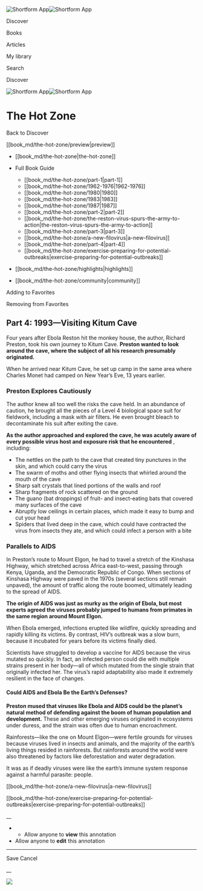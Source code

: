 ![Shortform App](/img/logo.36a2399e.svg)![Shortform App](/img/logo-dark.70c1b072.svg)

Discover

Books

Articles

My library

Search

Discover

![Shortform App](/img/logo.36a2399e.svg)![Shortform App](/img/logo-dark.70c1b072.svg)

# The Hot Zone

Back to Discover

[[book_md/the-hot-zone/preview|preview]]

  * [[book_md/the-hot-zone|the-hot-zone]]
  * Full Book Guide

    * [[book_md/the-hot-zone/part-1|part-1]]
    * [[book_md/the-hot-zone/1962-1976|1962-1976]]
    * [[book_md/the-hot-zone/1980|1980]]
    * [[book_md/the-hot-zone/1983|1983]]
    * [[book_md/the-hot-zone/1987|1987]]
    * [[book_md/the-hot-zone/part-2|part-2]]
    * [[book_md/the-hot-zone/the-reston-virus-spurs-the-army-to-action|the-reston-virus-spurs-the-army-to-action]]
    * [[book_md/the-hot-zone/part-3|part-3]]
    * [[book_md/the-hot-zone/a-new-filovirus|a-new-filovirus]]
    * [[book_md/the-hot-zone/part-4|part-4]]
    * [[book_md/the-hot-zone/exercise-preparing-for-potential-outbreaks|exercise-preparing-for-potential-outbreaks]]
  * [[book_md/the-hot-zone/highlights|highlights]]
  * [[book_md/the-hot-zone/community|community]]



Adding to Favorites 

Removing from Favorites 

## Part 4: 1993—Visiting Kitum Cave

Four years after Ebola Reston hit the monkey house, the author, Richard Preston, took his own journey to Kitum Cave. **Preston wanted to look around the cave, where the subject of all his research presumably originated.**

When he arrived near Kitum Cave, he set up camp in the same area where Charles Monet had camped on New Year’s Eve, 13 years earlier.

### Preston Explores Cautiously

The author knew all too well the risks the cave held. In an abundance of caution, he brought all the pieces of a Level 4 biological space suit for fieldwork, including a mask with air filters. He even brought bleach to decontaminate his suit after exiting the cave.

**As the author approached and explored the cave, he was acutely aware of every possible virus host and exposure risk that he encountered** , including:

  * The nettles on the path to the cave that created tiny punctures in the skin, and which could carry the virus
  * The swarm of moths and other flying insects that whirled around the mouth of the cave
  * Sharp salt crystals that lined portions of the walls and roof 
  * Sharp fragments of rock scattered on the ground
  * The guano (bat droppings) of fruit- and insect-eating bats that covered many surfaces of the cave
  * Abruptly low ceilings in certain places, which made it easy to bump and cut your head
  * Spiders that lived deep in the cave, which could have contracted the virus from insects they ate, and which could infect a person with a bite



### Parallels to AIDS

In Preston’s route to Mount Elgon, he had to travel a stretch of the Kinshasa Highway, which stretched across Africa east-to-west, passing through Kenya, Uganda, and the Democratic Republic of Congo. When sections of Kinshasa Highway were paved in the 1970s (several sections still remain unpaved), the amount of traffic along the route boomed, ultimately leading to the spread of AIDS.

**The origin of AIDS was just as murky as the origin of Ebola, but most experts agreed the viruses probably jumped to humans from primates in the same region around Mount Elgon.**

When Ebola emerged, infections erupted like wildfire, quickly spreading and rapidly killing its victims. By contrast, HIV’s outbreak was a slow burn, because it incubated for years before its victims finally died.

Scientists have struggled to develop a vaccine for AIDS because the virus mutated so quickly. In fact, an infected person could die with multiple strains present in her body—all of which mutated from the single strain that originally infected her. The virus’s rapid adaptability also made it extremely resilient in the face of changes.

#### Could AIDS and Ebola Be the Earth’s Defenses?

**Preston mused that viruses like Ebola and AIDS could be the planet’s natural method of defending against the boom of human population and development.** These and other emerging viruses originated in ecosystems under duress, and the strain was often due to human encroachment.

Rainforests—like the one on Mount Elgon—were fertile grounds for viruses because viruses lived in insects and animals, and the majority of the earth’s living things resided in rainforests. But rainforests around the world were also threatened by factors like deforestation and water degradation.

It was as if deadly viruses were like the earth’s immune system response against a harmful parasite: people.

[[book_md/the-hot-zone/a-new-filovirus|a-new-filovirus]]

[[book_md/the-hot-zone/exercise-preparing-for-potential-outbreaks|exercise-preparing-for-potential-outbreaks]]

__

  *   * Allow anyone to **view** this annotation
  * Allow anyone to **edit** this annotation



* * *

Save Cancel

__




![](https://bat.bing.com/action/0?ti=56018282&Ver=2&mid=df522501-ad3a-4085-b11e-894b357851b8&sid=1711133063fa11eebdec89a8b8ae3bbc&vid=171147a063fa11eea7440fcfeb230d96&vids=0&msclkid=N&pi=0&lg=en-US&sw=800&sh=600&sc=24&nwd=1&tl=Shortform%20%7C%20The%20Hot%20Zone&p=https%3A%2F%2Fwww.shortform.com%2Fapp%2Fbook%2Fthe-hot-zone%2Fpart-4&r=&lt=415&evt=pageLoad&sv=1&rn=193008)
